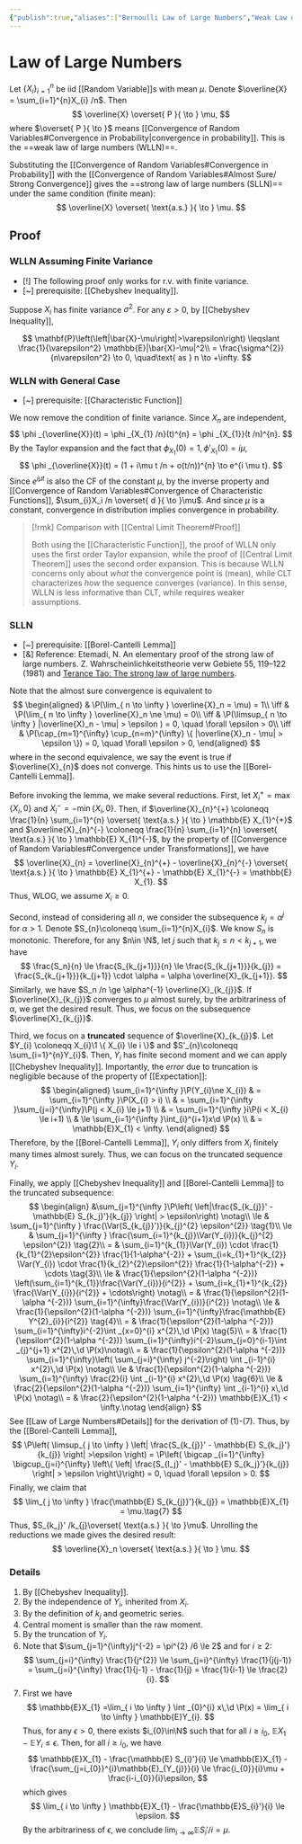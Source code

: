 ```yaml
---
{"publish":true,"aliases":["Bernoulli Law of Large Numbers","Weak Law of Large Numbers","Strong Law of Large Numbers","LLN"],"title":"Law of Large Numbers","created":"2021-08-17T21:58:15","modified":"2025-08-04T23:42:28","cssclasses":"","type":"note","sup":["[[Probability Theory]]"],"related":[],"state":"done"}
---
```



# Law of Large Numbers

Let $\{ X _i \}_{i=1}^{n}$ be iid [[Random Variable]]s with mean $\mu$. Denote $\overline{X} = \sum_{i=1}^{n}X_{i} /n$. Then
$$
\overline{X} \overset{ P }{ \to } \mu,
$$
where $\overset{ P }{ \to }$ means [[Convergence of Random Variables#Convergence in Probability\|convergence in probability]]. This is the ==weak law of large numbers (WLLN)==.

Substituting the [[Convergence of Random Variables#Convergence in Probability]] with the [[Convergence of Random Variables#Almost Sure/ Strong Convergence]] gives the ==strong law of large numbers (SLLN)== under the same condition (finite mean):
$$
\overline{X} \overset{ \text{a.s.} }{ \to } \mu.
$$

## Proof

### WLLN Assuming Finite Variance

- [!] The following proof only works for r.v. with finite variance.
- [~] prerequisite: [[Chebyshev Inequality]].

Suppose $X_{i}$ has finite variance $\sigma^{2}$. For any $\varepsilon > 0$, by [[Chebyshev Inequality]],

$$
\mathbf{P}\left(\left|\bar{X}-\mu\right|>\varepsilon\right) \leqslant \frac{1}{\varepsilon^2} \mathbb{E}|\bar{X}-\mu|^2\\
= \frac{\sigma^{2}}{n\varepsilon^2} \to 0, \quad\text{ as } n \to +\infty.
$$

### WLLN with General Case

- [~] prerequisite: [[Characteristic Function]]

We now remove the condition of finite variance. Since $X_n$ are independent,
$$
\phi _{\overline{X}}(t) = \phi _{X_{1} /n}(t)^{n} = \phi _{X_{1}}(t /n)^{n}.
$$
By the Taylor expansion and the fact that $\phi _{X_{1}}(0) = 1,\phi'_{X_{1}}(0) = i\mu$,
$$
\phi _{\overline{X}}(t) = (1 + i\mu t /n + o(t/n))^{n} \to e^{i \mu t}.
$$
Since $e^{i \mu t}$ is also the CF of the constant $\mu$, by the inverse property and [[Convergence of Random Variables#Convergence of Characteristic Functions]], $\sum_{i}X_i /n \overset{ d }{ \to }\mu$.
And since $\mu$ is a constant, convergence in distribution implies convergence in probability.

> [!rmk] Comparison with [[Central Limit Theorem#Proof]]
>
> Both using the [[Characteristic Function]], the proof of WLLN only uses the first order Taylor expansion, while the proof of [[Central Limit Theorem]] uses the second order expansion. This is because WLLN concerns only about *what* the convergence point is (mean), while CLT characterizes *how* the sequence converges (variance). In this sense, WLLN is less informative than CLT, while requires weaker assumptions.

### SLLN

- [~] prerequisite: [[Borel-Cantelli Lemma]]
- [&] Reference: Etemadi, N. An elementary proof of the strong law of large numbers. Z. Wahrscheinlichkeitstheorie verw Gebiete 55, 119–122 (1981) and [Terance Tao: The strong law of large numbers](https://terrytao.wordpress.com/2008/06/18/the-strong-law-of-large-numbers/).

Note that the almost sure convergence is equivalent to
$$
\begin{aligned}
& \P(\lim_{ n \to \infty } \overline{X}_n = \mu) = 1\\
\iff & \P(\lim_{ n \to \infty } \overline{X}_n \ne \mu) = 0\\
\iff & \P(\limsup_{ n \to \infty } |\overline{X}_n - \mu| > \epsilon  ) = 0, \quad \forall \epsilon > 0\\
\iff & \P(\cap_{m=1}^{\infty} \cup_{n=m}^{\infty} \{ |\overline{X}_n - \mu| > \epsilon \}) = 0, \quad \forall \epsilon > 0,
\end{aligned}
$$
where in the second equivalence, we say the event is true if $\overline{X}_{n}$ does not converge.
This hints us to use the [[Borel-Cantelli Lemma]].

Before invoking the lemma, we make several reductions. First, let $X_{i}^{+} = \max \{ X_{i},0 \}$ and $X_{i}^{-} = -\min \{ X_{i},0 \}$. Then, if $\overline{X}_{n}^{+} \coloneqq \frac{1}{n} \sum_{i=1}^{n} \overset{ \text{a.s.} }{ \to } \mathbb{E} X_{1}^{+}$ and $\overline{X}_{n}^{-} \coloneqq \frac{1}{n} \sum_{i=1}^{n} \overset{ \text{a.s.} }{ \to } \mathbb{E} X_{1}^{-}$, by the property of [[Convergence of Random Variables#Convergence under Transformations]], we have
$$
\overline{X}_{n} = \overline{X}_{n}^{+} - \overline{X}_{n}^{-} \overset{ \text{a.s.} }{ \to } \mathbb{E} X_{1}^{+} - \mathbb{E} X_{1}^{-} = \mathbb{E} X_{1}.
$$
Thus, WLOG, we assume $X_{i} \ge 0$.

Second, instead of considering all $n$, we consider the subsequence $k_{j} = \alpha ^{j}$ for $\alpha >1$. Denote $S_{n}\coloneqq \sum_{i=1}^{n}X_{i}$. We know $S_{n}$ is monotonic. Therefore, for any $n\in \N$, let $j$ such that $k_{j} \le n < k_{j+1}$, we have
$$
\frac{S_n}{n} \le \frac{S_{k_{j+1}}}{n} \le \frac{S_{k_{j+1}}}{k_{j}} = \frac{S_{k_{j+1}}}{k_{j+1}} \cdot \alpha = \alpha \overline{X}_{k_{j+1}}.
$$
Similarly, we have $S_n /n \ge \alpha^{-1} \overline{X}_{k_{j}}$. If $\overline{X}_{k_{j}}$ converges to $\mu$ almost surely, by the arbitrariness of $\alpha$, we get the desired result.
Thus, we focus on the subsequence $\overline{X}_{k_{j}}$.

Third, we focus on a **truncated** sequence of $\overline{X}_{k_{j}}$. Let $Y_{i} \coloneqq X_{i}\1 \{ X_{i} \le i \}$ and $S'_{n}\coloneqq \sum_{i=1}^{n}Y_{i}$. Then, $Y_{i}$ has finite second moment and we can apply [[Chebyshev Inequality]]. Importantly, the *error* due to truncation is negligible because of the property of [[Expectation]]:
$$
\begin{aligned}
\sum_{i=1}^{\infty }\P(Y_{i}\ne X_{i})
& = \sum_{i=1}^{\infty }\P(X_{i} > i) \\
& = \sum_{i=1}^{\infty }\sum_{j=i}^{\infty}\P(j < X_{i} \le j+1) \\
& = \sum_{i=1}^{\infty }i\P(i < X_{i} \le i+1) \\
& \le \sum_{i=1}^{\infty }\int_{i}^{i+1}x\d \P(x) \\
& = \mathbb{E}X_{1} < \infty.
\end{aligned}
$$
Therefore, by the [[Borel-Cantelli Lemma]], $Y_{i}$ only differs from $X_{i}$ finitely many times almost surely.
Thus, we can focus on the truncated sequence $Y_{i}$.

Finally, we apply [[Chebyshev Inequality]] and [[Borel-Cantelli Lemma]] to the truncated subsequence:
$$
\begin{align}
&\sum_{j=1}^{\infty }\P\left( \left|\frac{S_{k_{j}}' - \mathbb{E} S_{k_j}'}{k_{j}} \right| > \epsilon\right) \notag\\
\le & \sum_{j=1}^{\infty } \frac{\Var(S_{k_{j}}')}{k_{j}^{2} \epsilon^{2}} \tag{1}\\
\le & \sum_{j=1}^{\infty } \frac{\sum_{i=1}^{k_{j}}\Var(Y_{i})}{k_{j}^{2} \epsilon^{2}} \tag{2}\\
= & \sum_{i=1}^{k_{1}}\Var(Y_{i}) \cdot \frac{1}{k_{1}^{2}\epsilon^{2}} \frac{1}{1-\alpha^{-2}} + \sum_{i=k_{1}+1}^{k_{2}} \Var(Y_{i}) \cdot \frac{1}{k_{2}^{2}\epsilon^{2}} \frac{1}{1-\alpha^{-2}} + \cdots \tag{3}\\
\le & \frac{1}{\epsilon^{2}(1-\alpha ^{-2})} \left(\sum_{i=1}^{k_{1}}\frac{\Var(Y_{i})}{i^{2}} + \sum_{i=k_{1}+1}^{k_{2}} \frac{\Var(Y_{i})}{i^{2}} + \cdots\right) \notag\\
= & \frac{1}{\epsilon^{2}(1-\alpha ^{-2})} \sum_{i=1}^{\infty}\frac{\Var(Y_{i})}{i^{2}} \notag\\
\le & \frac{1}{\epsilon^{2}(1-\alpha ^{-2})} \sum_{i=1}^{\infty}\frac{\mathbb{E} Y^{2}_{i}}{i^{2}} \tag{4}\\
= & \frac{1}{\epsilon^{2}(1-\alpha ^{-2})} \sum_{i=1}^{\infty}i^{-2}\int _{x=0}^{i} x^{2}\,\d \P(x) \tag{5}\\
= & \frac{1}{\epsilon^{2}(1-\alpha ^{-2})} \sum_{i=1}^{\infty}i^{-2}\sum_{j=0}^{i-1}\int _{j}^{j+1} x^{2}\,\d \P(x)\notag\\
= & \frac{1}{\epsilon^{2}(1-\alpha ^{-2})} \sum_{i=1}^{\infty}\left( \sum_{j=i}^{\infty} j^{-2}\right) \int _{i-1}^{i} x^{2}\,\d \P(x) \notag\\
\le & \frac{1}{\epsilon^{2}(1-\alpha ^{-2})} \sum_{i=1}^{\infty} \frac{2}{i} \int _{i-1}^{i} x^{2}\,\d \P(x) \tag{6}\\
\le & \frac{2}{\epsilon^{2}(1-\alpha ^{-2})} \sum_{i=1}^{\infty}  \int _{i-1}^{i} x\,\d \P(x) \notag\\
= & \frac{2}{\epsilon^{2}(1-\alpha ^{-2})} \mathbb{E}X_{1} < \infty.\notag
\end{align}
$$
See [[Law of Large Numbers#Details]] for the derivation of $(1)$-$(7)$. Thus, by the [[Borel-Cantelli Lemma]],
$$
\P\left( \limsup_{ j \to \infty } \left| \frac{S_{k_{j}}' - \mathbb{E} S_{k_j}'}{k_{j}} \right| >\epsilon  \right) =
\P\left( \bigcap _{i=1}^{\infty} \bigcup_{j=i}^{\infty} \left\{ \left| \frac{S_{l_j}' - \mathbb{E} S_{k_j}'}{k_{j}} \right| > \epsilon \right\}\right) = 0, \quad \forall \epsilon > 0.
$$
Finally, we claim that
$$
\lim_{ j \to \infty } \frac{\mathbb{E} S_{k_{j}}'}{k_{j}} = \mathbb{E}X_{1} = \mu.\tag{7}
$$
Thus, $S_{k_j}' /k_{j}\overset{ \text{a.s.} }{ \to }\mu$.
Unrolling the reductions we made gives the desired result:
$$
\overline{X}_n \overset{ \text{a.s.} }{ \to } \mu.
$$

### Details

1. By [[Chebyshev Inequality]].
2. By the independence of $Y_{i}$, inherited from $X_{i}$.
3. By the definition of $k_{j}$ and geometric series.
4. Central moment is smaller than the raw moment.
5. By the truncation of $Y_{i}$.
6. Note that $\sum_{j=1}^{\infty}j^{-2} = \pi^{2} /6 \le 2$ and for $i\ge 2$:
    $$
    \sum_{j=i}^{\infty} \frac{1}{j^{2}} \le \sum_{j=i}^{\infty} \frac{1}{j(j-1)} = \sum_{j=i}^{\infty} \frac{1}{j-1} - \frac{1}{j} = \frac{1}{i-1} \le \frac{2}{i}.
    $$
7. First we have
   $$
   \mathbb{E}X_{1} =\lim_{ i \to \infty } \int _{0}^{i} x\,\d \P(x) = \lim_{ i \to \infty } \mathbb{E}Y_{i}.
   $$
   Thus, for any $\epsilon>0$, there exists $i_{0}\in\N$ such that for all $i\ge i_{0}$, $\mathbb{E}X_{1} - \mathbb{E}Y_{i} \le \epsilon$. Then, for all $i \ge i_{0}$, we have
   $$
   \mathbb{E}X_{1} - \frac{\mathbb{E} S_{i}'}{i} \le \mathbb{E}X_{1} - \frac{\sum_{j=i_{0}}^{i}\mathbb{E}_{Y_{j}}}{i}  \le \frac{i_{0}}{i}\mu + \frac{i-i_{0}}{i}\epsilon,
   $$
   which gives
   $$
   \lim_{ i \to \infty }  \mathbb{E}X_{1} - \frac{\mathbb{E}S_{i}'}{i} \le \epsilon.
   $$
   By the arbitrariness of $\epsilon$, we conclude $\lim_{ i \to \infty } \mathbb{E} S_{i}' /i = \mu$.
